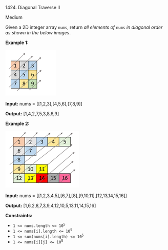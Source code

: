 1424\. Diagonal Traverse II

Medium

Given a 2D integer array `nums`, return _all elements of_ `nums` _in diagonal order as shown in the below images_.

**Example 1:**

![](sample_1_1784.png)

**Input:** nums = [[1,2,3],[4,5,6],[7,8,9]]

**Output:** [1,4,2,7,5,3,8,6,9]

**Example 2:**

![](sample_2_1784.png)

**Input:** nums = [[1,2,3,4,5],[6,7],[8],[9,10,11],[12,13,14,15,16]]

**Output:** [1,6,2,8,7,3,9,4,12,10,5,13,11,14,15,16]

**Constraints:**

*   <code>1 <= nums.length <= 10<sup>5</sup></code>
*   <code>1 <= nums[i].length <= 10<sup>5</sup></code>
*   <code>1 <= sum(nums[i].length) <= 10<sup>5</sup></code>
*   <code>1 <= nums[i][j] <= 10<sup>5</sup></code>